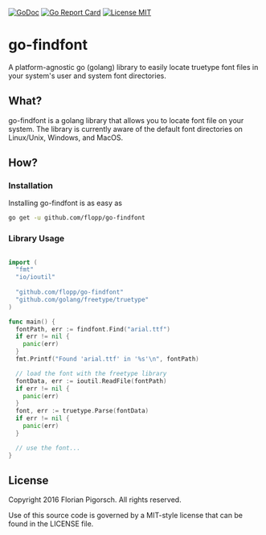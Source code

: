 [![GoDoc](https://godoc.org/github.com/flopp/go-findfont?status.svg)](https://godoc.org/github.com/flopp/go-findfont)
[![Go Report Card](http://goreportcard.com/badge/flopp/go-findfont)](http://goreportcard.com/report/flopp/go-findfont)
[![License MIT](https://img.shields.io/badge/license-MIT-lightgrey.svg?style=flat)](https://github.com/flopp/go-findfont/)

# go-findfont
A platform-agnostic go (golang) library to easily locate truetype font files in your system's user and system font directories.

## What?
go-findfont is a golang library that allows you to locate font file on your system. The library is currently aware of the default font directories on Linux/Unix, Windows, and MacOS.

## How?

### Installation

Installing go-findfont is as easy as

```bash
go get -u github.com/flopp/go-findfont
```

### Library Usage

```go

import (
  "fmt"
  "io/ioutil"
  
  "github.com/flopp/go-findfont"
  "github.com/golang/freetype/truetype"
)

func main() {
  fontPath, err := findfont.Find("arial.ttf")
  if err != nil {
    panic(err)
  }
  fmt.Printf("Found 'arial.ttf' in '%s'\n", fontPath)

  // load the font with the freetype library
  fontData, err := ioutil.ReadFile(fontPath)
  if err != nil {
    panic(err)
  }
  font, err := truetype.Parse(fontData)
  if err != nil {
    panic(err)
  }

  // use the font...
}
```

## License
Copyright 2016 Florian Pigorsch. All rights reserved.

Use of this source code is governed by a MIT-style license that can be found in the LICENSE file.
